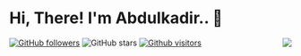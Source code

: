 # Hi, There! I'm Abdulkadir.. :balloon:

[![GitHub followers](https://img.shields.io/github/followers/abdlkdrS?style=social)](https://github.com/abdlkdrS?tab=followers)
![GitHub stars](https://img.shields.io/github/stars/abdlkdrS?style=social)
[![Github visitors](https://visitor-badge.glitch.me/badge?page_id=abdlkdrS.visitor-badge)](https://GitHub.com/abdlkdrS/StrapDown.js/stargazers/)
<img align='right' src="https://github-readme-stats.vercel.app/api?username=abdlkdrS&show_icons=true">
